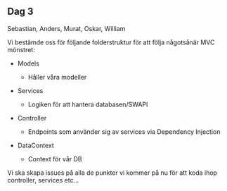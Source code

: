 ## Dag 3

Sebastian, Anders, Murat, Oskar, William



Vi bestämde oss för följande folderstruktur för att följa någotsånär MVC mönstret:

- Models
  - Håller våra modeller

- Services
  - Logiken för att hantera databasen/SWAPI

- Controller
  - Endpoints som använder sig av services via Dependency Injection

- DataContext
  - Context för vår DB



Vi ska skapa issues på alla de punkter vi kommer på nu för att koda ihop controller, services etc...